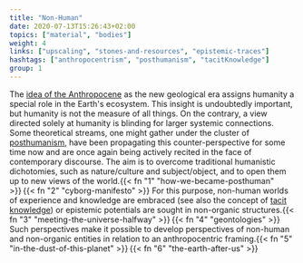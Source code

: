 ```yaml
---
title: "Non-Human"
date: 2020-07-13T15:26:43+02:00
topics: ["material", "bodies"]
weight: 4
links: ["upscaling", "stones-and-resources", "epistemic-traces"]
hashtags: ["anthropocentrism", "posthumanism", "tacitKnowledge"]
group: 1
---
```


The [idea of the Anthropocene](https://www.hkw.de/en/programm/themen/das_anthropozaen_am_hkw/das_anthropozaen_am_hkw_start.php) as the new geological era assigns humanity a special role in the Earth's ecosystem. This insight is undoubtedly important, but humanity is not the measure of all things. On the contrary, a view directed solely at humanity is blinding for larger systemic connections. Some theoretical streams, one might gather under the cluster of [posthumanism](https://www.bloomsbury.com/uk/posthuman-glossary-9781350030244/), have been propagating this counter-perspective for some time now and are once again being actively recited in the face of contemporary discourse. The aim is to overcome traditional humanistic dichotomies, such as nature/culture and subject/object, and to open them up to new views of the world.{{< fn "1" "how-we-became-posthuman" >}}&#8239;{{< fn "2" "cyborg-manifesto" >}} For this purpose, non-human worlds of experience and knowledge are embraced (see also the concept of [tacit knowledge](https://en.wikipedia.org/wiki/Tacit_knowledge)) or epistemic potentials are sought in non-organic structures.{{< fn "3" "meeting-the-universe-halfway" >}}&#8239;{{< fn "4" "geontologies" >}} Such perspectives make it possible to develop perspectives of non-human and non-organic entities in relation to an anthropocentric framing.{{< fn "5" "in-the-dust-of-this-planet" >}}&#8239;{{< fn "6" "the-earth-after-us" >}}
